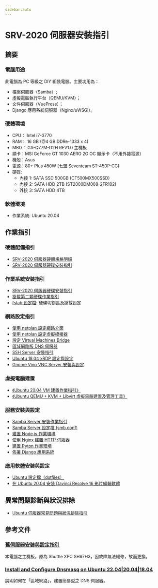 ```yaml
---
sidebar:auto
---
```


# SRV-2020 伺服器安裝指引

## 摘要

### 電腦用途

此電腦為 PC 等級之 DIY 組裝電腦。主要功用為：

- 檔案伺服器（Samba）;
- 虛擬電腦執行平台（QEMU/KVM）；
- 文件伺服器（VuePress）；
- Django 應用系統伺服器（Nginx/uWSGI）。

### 硬體環境

- CPU： Intel i7-3770
- RAM： 16 GB (@4 GB DDRe-1333 x 4)
- MBD： GA-Q77M-D2H REV1.0 主機板
- 顯卡：MSI GeForce GT 1030 AERO 2G OC 顯示卡（不用外接電源）
- 機殻：Asus
- 電源：80+ Plus 450W (七盟 Seventeam ST-450P-CG)
- 硬碟:
  - 內接 1: SATA SSD 500GB (CT500MX500SSD)
  - 內接 2: SATA HDD 2TB (ST2000DM008-2FR102)
  - 外接 3: SATA HDD 4TB

### 軟體環境

- 作業系統: Ubuntu 20.04

## 作業指引

### 硬體配備指引

- [SRV-2020 伺服器硬體規格明細](./SRV-2020_Hardware)
- [SRV-2020 伺服器硬碟安裝指引](./SRV-2020_HDD)

### 作業系統安裝指引

- [SRV-2020 伺服器硬碟安裝指引](./SRV-2020_HDD)
- [掛載第二顆硬碟作業指引](./掛載第二顆硬碟)
- [fstab 設定檔](./fstab): 硬碟切割區及掛載設定

### 網路設定指引

- [使用 netplan 設定網路介面](./netplan.md)
- [使用 netplan 設定虛擬橋接器](./qemu-vbr.md)
- [設定 Virtual Machines Bridge](./VM_Bridge.md)
- [區域網路版 DNS 伺服器](./local-network-dns.md)
- [SSH Server 安裝指引](https://linuxize.com/post/how-to-enable-ssh-on-ubuntu-20-04/)
- [Ubuntu 18.04 xRDP 設定與設定](./Ubuntu_18_04_+_xRDP.md)
- [Gnome Vino VNC Server 安裝與設定](./Gnome_Vino_VNC_Server.md)

### 虛擬電腦建置

- [《Ubuntu 20.04 VM 建置作業指引》](/Debian/Ubuntu-Install_SIT_Server-Initial.md)
- [《Ubuntu QEMU + KVM + Libvirt 虛擬電腦建置及管理工具》](./Ubuntu_QEMU_KVM_Libvirt.md)

### 服務安裝與設定

- [Samba Server 安裝作業指引](./Samba安裝與設定)
- [Samba Server 設定檔 (smb.conf)](./smb-conf)
- [建置 Node.js 作業環境](./nodejs-guideline.md)
- [使用 Nginx 建置 HTTP 伺服器](./nginx-guideline.md)
- [建置 Pyton 作業環境](./python-django-guideline.md)
- [佈署 Django 應用系統](./Deploy-Django-App.md)

### 應用軟體安裝與設定

- [Ubuntu 設定檔（dotfiles）](https://github.com/AlanJui/ubuntu-dotfiles)
- [在 Ubuntu 20.04 安裝 Davinci Resolve 16 影片編輯軟體](./How_to_install_Davinci_Resolve_16_on_Ubuntu_20_04.md)

## 異常問題診斷與狀況排除

- [Ubuntu 伺服器常見問題與狀況排除指引](/srv-2020/Ubuntu_FAQ)

## 參考文件

### [舊伺服器安裝與設定指引](./SRV-01_Shuttle_SH67H3)

本電腦之主機板，原為 Shuttle XPC SH67H3，因故障無法維修，故而更換。

### [Install and Configure Dnsmasq on Ubuntu 22.04|20.04|18.04](https://computingforgeeks.com/install-and-configure-dnsmasq-on-ubuntu/)

說明如何在「區域網路」，建置簡易型之 DNS 伺服器。
